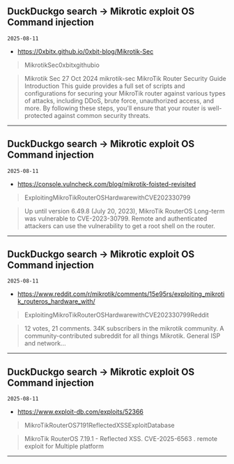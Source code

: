 ## DuckDuckgo search -> Mikrotic exploit OS Command injection
`2025-08-11`

* https://0xbitx.github.io/0xbit-blog/Mikrotik-Sec

<blockquote>
 MikrotikSec0xbitxgithubio
</blockquote>
<blockquote>
Mikrotik Sec 27 Oct 2024 mikrotik-sec MikroTik Router Security Guide Introduction This guide provides a full set of scripts and configurations for securing your MikroTik router against various types of attacks, including DDoS, brute force, unauthorized access, and more. By following these steps, you'll ensure that your router is well-protected against common security threats.
</blockquote>

---

## DuckDuckgo search -> Mikrotic exploit OS Command injection
`2025-08-11`

* https://console.vulncheck.com/blog/mikrotik-foisted-revisited

<blockquote>
 ExploitingMikroTikRouterOSHardwarewithCVE202330799
</blockquote>
<blockquote>
Up until version 6.49.8 (July 20, 2023), MikroTik RouterOS Long-term was vulnerable to CVE-2023-30799. Remote and authenticated attackers can use the vulnerability to get a root shell on the router.
</blockquote>

---

## DuckDuckgo search -> Mikrotic exploit OS Command injection
`2025-08-11`

* https://www.reddit.com/r/mikrotik/comments/15e95rs/exploiting_mikrotik_routeros_hardware_with/

<blockquote>
 ExploitingMikroTikRouterOSHardwarewithCVE202330799Reddit
</blockquote>
<blockquote>
12 votes, 21 comments. 34K subscribers in the mikrotik community. A community-contributed subreddit for all things Mikrotik. General ISP and network…
</blockquote>

---

## DuckDuckgo search -> Mikrotic exploit OS Command injection
`2025-08-11`

* https://www.exploit-db.com/exploits/52366

<blockquote>
 MikroTikRouterOS7191ReflectedXSSExploitDatabase
</blockquote>
<blockquote>
MikroTik RouterOS 7.19.1 - Reflected XSS. CVE-2025-6563 . remote exploit for Multiple platform
</blockquote>

---

